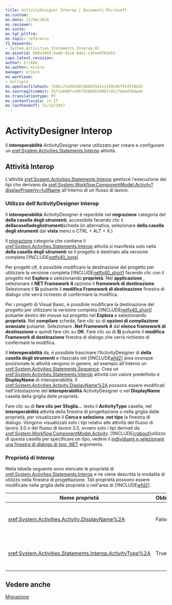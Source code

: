 ```yaml
---
title: ActivityDesigner Interop | Documenti Microsoft
ms.custom: 
ms.date: 11/04/2016
ms.reviewer: 
ms.suite: 
ms.tgt_pltfrm: 
ms.topic: reference
f1_keywords:
- System.Activities.Statements.Interop.UI
ms.assetid: 800a3403-ba86-41c4-8de1-c4fee9703eb1
caps.latest.revision: 
author: ErikRe
ms.author: erikre
manager: erikre
ms.workload:
- multiple
ms.openlocfilehash: 726bc2fa995d819b0e554e11439c85f9fdf19243
ms.sourcegitcommit: 32f1a690fc445f9586d53698fc82c7debd784eeb
ms.translationtype: MT
ms.contentlocale: it-IT
ms.lasthandoff: 12/22/2017
---
```

# <a name="interop-activity-designer"></a>ActivityDesigner Interop
Il **interoperabilità** ActivityDesigner viene utilizzato per creare e configurare un <xref:System.Activities.Statements.Interop> attività.  
  
## <a name="the-interop-activity"></a>Attività Interop  
 L'attività <xref:System.Activities.Statements.Interop> gestisce l'esecuzione dei tipi che derivano da <xref:System.Workflow.ComponentModel.Activity?displayProperty=fullName> all'interno di un flusso di lavoro.  
  
### <a name="using-the-interop-activity-designer"></a>Utilizzo dell'ActivityDesigner Interop  
 Il **interoperabilità** ActivityDesigner è reperibile nel **migrazione** categoria del **della casella degli strumenti**, accessibile facendo clic il **dellacaselladeglistrumenti**scheda (in alternativa, selezionare **della casella degli strumenti** dal **vista** menu o CTRL + ALT + X.)  
  
 Il [migrazione](../workflow-designer/migration-activity-designers.md) categoria che contiene il <xref:System.Activities.Statements.Interop> attività si manifesta solo nella **della casella degli strumenti** se il progetto è destinato alla versione completa [!INCLUDE[netfx40_long](../workflow-designer/includes/netfx40_long_md.md)].  
  
 Per progetti c#, è possibile modificare la destinazione del progetto per utilizzare la versione completa [!INCLUDE[netfx40_short](../workflow-designer/includes/netfx40_short_md.md)] facendo clic con il progetto nel **Esplora** e selezionando **proprietà**. Nel **applicazione** , selezionare il **NET Framework 4** opzione il **framework di destinazione**. Selezionare il **Sì** pulsante il **modifica Framework di destinazione** finestra di dialogo che verrà richiesto di confermare la modifica.  
  
 Per i progetti di Visual Basic, è possibile modificare la destinazione del progetto per utilizzare la versione completa [!INCLUDE[netfx40_short](../workflow-designer/includes/netfx40_short_md.md)] pulsante destro del mouse sul progetto nel **Esplora** e selezionando **proprietà**. Nel **compilare** scheda, fare clic su di **opzioni di compilazione avanzate** pulsante. Selezionare **.Net Framework 4** dal **elenco framework di destinazione** e quindi fare clic su **OK**. Fare clic su di **Sì** pulsante il **modifica Framework di destinazione** finestra di dialogo che verrà richiesto di confermare la modifica.  
  
 Il **interoperabilità** da, è possibile trascinare l'ActivityDesigner di **della casella degli strumenti** e rilasciato nel [!INCLUDE[wfd2](../workflow-designer/includes/wfd2_md.md)] area ovunque posizionate le attività vengono in genere, ad esempio all'interno un <xref:System.Activities.Statements.Sequence>. Crea un <xref:System.Activities.Statements.Interop> attività con valore predefinito è **DisplayName** di interoperabilità. Il <xref:System.Activities.Activity.DisplayName%2A> possono essere modificati nell'intestazione del **interoperabilità** ActivityDesigner o nel **DisplayName** casella della griglia delle proprietà.  
  
 Fare clic su di **fare clic per Sfoglia...**  testo il **ActivityType** casella, nel **interoperabilità** attività della finestra di progettazione o nella griglia delle proprietà, per visualizzare il **Cerca e seleziona .net tipo** la finestra di dialogo. Vengono visualizzati solo i tipi relativi alle attività del flusso di lavoro 3.0 o del flusso di lavoro 3.5, ovvero solo i tipi derivati da <xref:System.Workflow.ComponentModel.Activity>. [!INCLUDE[crabout](../test/includes/crabout_md.md)]utilizzo di questa casella per specificare un tipo, vedere il [individuare e selezionare una finestra di dialogo di tipo .NET](../workflow-designer/browse-and-select-a-dotnet-type-dialog-box.md) argomento.  
  
### <a name="the-interop-properties"></a>Proprietà di Interop  
 Nella tabella seguente sono elencate le proprietà di <xref:System.Activities.Statements.Interop> e ne viene descritta la modalità di utilizzo nella finestra di progettazione. Tali proprietà possono essere modificate nella griglia delle proprietà o nell'area di [!INCLUDE[wfd2](../workflow-designer/includes/wfd2_md.md)].  
  
|Nome proprietà|Obbligatorio|Utilizzo|  
|-------------------|--------------|-----------|  
|<xref:System.Activities.Activity.DisplayName%2A>|False|Nome descrittivo dell'attività <xref:System.Activities.Statements.Interop>. L'impostazione predefinita è Interop. Sebbene il nome visualizzato non sia obbligatorio, se ne consiglia l'uso.|  
|<xref:System.Activities.Statements.Interop.ActivityType%2A>|True|Consente di specificare il tipo di attività incluso nell'attività <xref:System.Activities.Statements.Interop>. Tale tipo specificato deve derivare da <xref:System.Workflow.ComponentModel.Activity>.|  
  
## <a name="see-also"></a>Vedere anche  
 [Migrazione](../workflow-designer/migration-activity-designers.md)